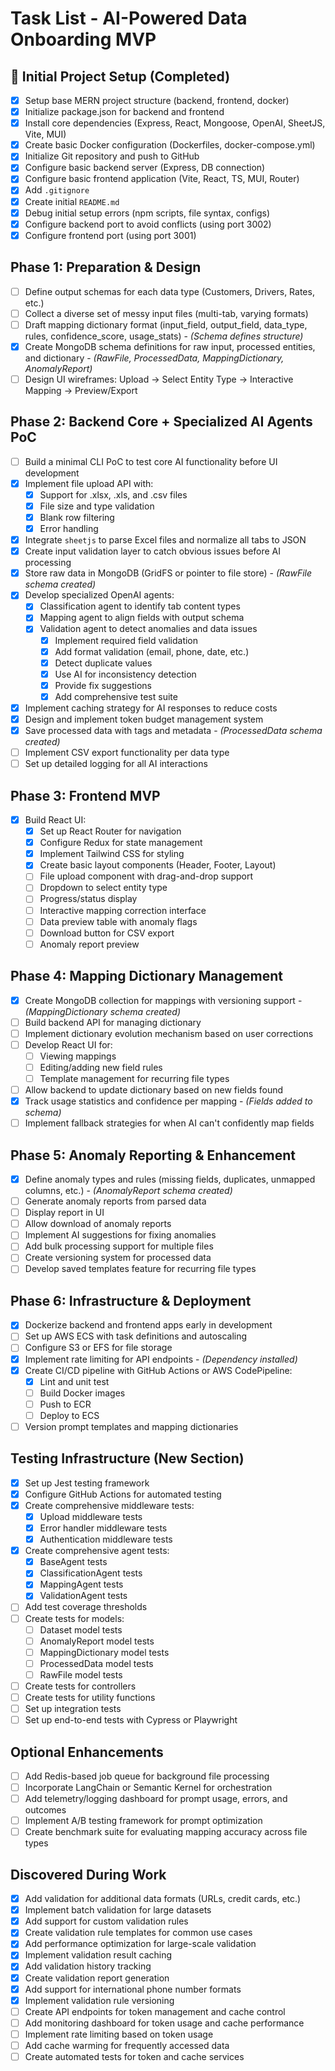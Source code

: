 # Task List - AI-Powered Data Onboarding MVP

## 🚀 Initial Project Setup (Completed)
- [X] Setup base MERN project structure (backend, frontend, docker)
- [X] Initialize package.json for backend and frontend
- [X] Install core dependencies (Express, React, Mongoose, OpenAI, SheetJS, Vite, MUI)
- [X] Create basic Docker configuration (Dockerfiles, docker-compose.yml)
- [X] Initialize Git repository and push to GitHub
- [X] Configure basic backend server (Express, DB connection)
- [X] Configure basic frontend application (Vite, React, TS, MUI, Router)
- [X] Add `.gitignore`
- [X] Create initial `README.md`
- [X] Debug initial setup errors (npm scripts, file syntax, configs)
- [X] Configure backend port to avoid conflicts (using port 3002)
- [X] Configure frontend port (using port 3001)

## Phase 1: Preparation & Design
- [ ] Define output schemas for each data type (Customers, Drivers, Rates, etc.)
- [ ] Collect a diverse set of messy input files (multi-tab, varying formats)
- [ ] Draft mapping dictionary format (input_field, output_field, data_type, rules, confidence_score, usage_stats) - *(Schema defines structure)*
- [X] Create MongoDB schema definitions for raw input, processed entities, and dictionary - *(RawFile, ProcessedData, MappingDictionary, AnomalyReport)*
- [ ] Design UI wireframes: Upload → Select Entity Type → Interactive Mapping → Preview/Export

## Phase 2: Backend Core + Specialized AI Agents PoC
- [ ] Build a minimal CLI PoC to test core AI functionality before UI development
- [X] Implement file upload API with:
  - [X] Support for .xlsx, .xls, and .csv files
  - [X] File size and type validation
  - [X] Blank row filtering
  - [X] Error handling
- [X] Integrate `sheetjs` to parse Excel files and normalize all tabs to JSON
- [X] Create input validation layer to catch obvious issues before AI processing
- [X] Store raw data in MongoDB (GridFS or pointer to file store) - *(RawFile schema created)*
- [X] Develop specialized OpenAI agents:
  - [X] Classification agent to identify tab content types
  - [X] Mapping agent to align fields with output schema
  - [X] Validation agent to detect anomalies and data issues
    - [X] Implement required field validation
    - [X] Add format validation (email, phone, date, etc.)
    - [X] Detect duplicate values
    - [X] Use AI for inconsistency detection
    - [X] Provide fix suggestions
    - [X] Add comprehensive test suite
- [X] Implement caching strategy for AI responses to reduce costs
- [X] Design and implement token budget management system
- [X] Save processed data with tags and metadata - *(ProcessedData schema created)*
- [ ] Implement CSV export functionality per data type
- [ ] Set up detailed logging for all AI interactions

## Phase 3: Frontend MVP
- [X] Build React UI:
  - [X] Set up React Router for navigation
  - [X] Configure Redux for state management
  - [X] Implement Tailwind CSS for styling
  - [X] Create basic layout components (Header, Footer, Layout)
  - [ ] File upload component with drag-and-drop support
  - [ ] Dropdown to select entity type
  - [ ] Progress/status display
  - [ ] Interactive mapping correction interface
  - [ ] Data preview table with anomaly flags
  - [ ] Download button for CSV export
  - [ ] Anomaly report preview

## Phase 4: Mapping Dictionary Management
- [X] Create MongoDB collection for mappings with versioning support - *(MappingDictionary schema created)*
- [ ] Build backend API for managing dictionary
- [ ] Implement dictionary evolution mechanism based on user corrections
- [ ] Develop React UI for:
  - [ ] Viewing mappings
  - [ ] Editing/adding new field rules
  - [ ] Template management for recurring file types
- [ ] Allow backend to update dictionary based on new fields found
- [X] Track usage statistics and confidence per mapping - *(Fields added to schema)*
- [ ] Implement fallback strategies for when AI can't confidently map fields

## Phase 5: Anomaly Reporting & Enhancement
- [X] Define anomaly types and rules (missing fields, duplicates, unmapped columns, etc.) - *(AnomalyReport schema created)*
- [ ] Generate anomaly reports from parsed data
- [ ] Display report in UI
- [ ] Allow download of anomaly reports
- [ ] Implement AI suggestions for fixing anomalies
- [ ] Add bulk processing support for multiple files
- [ ] Create versioning system for processed data
- [ ] Develop saved templates feature for recurring file types

## Phase 6: Infrastructure & Deployment
- [X] Dockerize backend and frontend apps early in development
- [ ] Set up AWS ECS with task definitions and autoscaling
- [ ] Configure S3 or EFS for file storage
- [X] Implement rate limiting for API endpoints - *(Dependency installed)*
- [X] Create CI/CD pipeline with GitHub Actions or AWS CodePipeline:
  - [X] Lint and unit test
  - [ ] Build Docker images
  - [ ] Push to ECR
  - [ ] Deploy to ECS
- [ ] Version prompt templates and mapping dictionaries

## Testing Infrastructure (New Section)
- [X] Set up Jest testing framework
- [X] Configure GitHub Actions for automated testing
- [X] Create comprehensive middleware tests:
  - [X] Upload middleware tests
  - [X] Error handler middleware tests
  - [X] Authentication middleware tests
- [X] Create comprehensive agent tests:
  - [X] BaseAgent tests
  - [X] ClassificationAgent tests
  - [X] MappingAgent tests
  - [X] ValidationAgent tests
- [ ] Add test coverage thresholds
- [ ] Create tests for models:
  - [ ] Dataset model tests
  - [ ] AnomalyReport model tests
  - [ ] MappingDictionary model tests
  - [ ] ProcessedData model tests
  - [ ] RawFile model tests
- [ ] Create tests for controllers
- [ ] Create tests for utility functions
- [ ] Set up integration tests
- [ ] Set up end-to-end tests with Cypress or Playwright

## Optional Enhancements
- [ ] Add Redis-based job queue for background file processing
- [ ] Incorporate LangChain or Semantic Kernel for orchestration
- [ ] Add telemetry/logging dashboard for prompt usage, errors, and outcomes
- [ ] Implement A/B testing framework for prompt optimization
- [ ] Create benchmark suite for evaluating mapping accuracy across file types

## Discovered During Work
- [X] Add validation for additional data formats (URLs, credit cards, etc.)
- [X] Implement batch validation for large datasets
- [X] Add support for custom validation rules
- [X] Create validation rule templates for common use cases
- [X] Add performance optimization for large-scale validation
- [X] Implement validation result caching
- [X] Add validation history tracking
- [X] Create validation report generation
- [X] Add support for international phone number formats
- [X] Implement validation rule versioning
- [ ] Create API endpoints for token management and cache control
- [ ] Add monitoring dashboard for token usage and cache performance
- [ ] Implement rate limiting based on token usage
- [ ] Add cache warming for frequently accessed data
- [ ] Create automated tests for token and cache services
